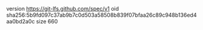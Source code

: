 version https://git-lfs.github.com/spec/v1
oid sha256:5b9fd097c37ab9b7c0d503a58508b839f07bfaa26c89c948b136ed4aa0bd2a0c
size 660
